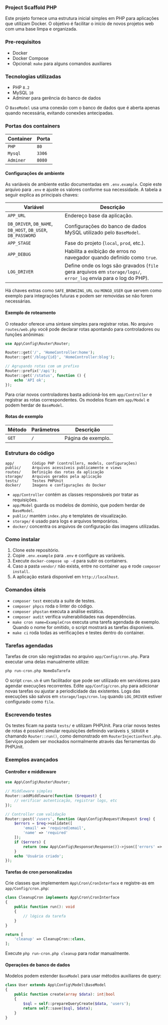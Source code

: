 ### Project Scaffold PHP

Este projeto fornece uma estrutura inicial simples em PHP para aplicações que utilizam Docker. O objetivo é facilitar o início de novos projetos web com uma base limpa e organizada.

### Pre-requisitos

- Docker
- Docker Compose
- Opcional: `make` para alguns comandos auxiliares

### Tecnologias utilizadas

- PHP `8.2`
- MySQL `10`
- Adminer para gerência do banco de dados

O `BaseModel` usa uma conexão com o banco de dados que é aberta apenas quando
necessária, evitando conexões antecipadas.

### Portas dos containers

|Container|Porta|
|---------|-----|
|`PHP`|`80`|
|`Mysql`|`3306`|
|`Adminer`|`8080`|

#### Configurações de ambiente

As variáveis de ambiente estão documentadas em `.env.example`. Copie este arquivo para `.env` e ajuste os valores conforme sua necessidade. A tabela a seguir explica as principais chaves:

|Variável|Descrição|
|---|---|
|`APP_URL`|Endereço base da aplicação.|
|`DB_DRIVER`, `DB_NAME`, `DB_HOST`, `DB_USER`, `DB_PASSWORD`|Configurações do banco de dados MySQL utilizado pelo `BaseModel`.|
|`APP_STAGE`|Fase do projeto (`local`, `prod`, etc.).|
|`APP_DEBUG`|Habilita a exibição de erros no navegador quando definido como `true`.|
|`LOG_DRIVER`|Define onde os logs são gravados (`file` gera arquivos em `storage/logs/`, `error_log` envia para o log do PHP).|

Há chaves extras como `SAFE_BROWSING_URL` ou `MONGO_USER` que servem como exemplo para integrações futuras e podem ser removidas se não forem necessárias.

#### Exemplo de roteamento

O roteador oferece uma sintaxe simples para registrar rotas. No arquivo `routes/web.php` você pode declarar rotas apontando para controladores ou funções anônimas:

```php
use App\Config\Router\Router;

Router::get('/', 'HomeController:home');
Router::get('/blog/{id}', 'HomeController:blog');

// Agrupando rotas com um prefixo
Router::prefix('/api');
Router::get('/status', function () {
    echo 'API ok';
});
```

Para criar novos controladores basta adicioná-los em `app/Controller` e registrar as rotas correspondentes. Os modelos ficam em `app/Model` e podem herdar de `BaseModel`.

#### Rotas de exemplo

|Método|Parâmetros|Descrição|
|---|---|---|
|`GET`|`/`|Página de exemplo.|

### Estrutura do código

```
app/        Código PHP (controllers, models, configurações)
public/     Arquivos acessíveis publicamente e views
routes/     Definição das rotas da aplicação
storage/    Arquivos gerados pela aplicação
tests/      Testes PHPUnit
docker/     Imagens e configurações do Docker
```

* `app/Controller` contém as classes responsáveis por tratar as requisições.
* `app/Model` guarda os modelos de domínio, que podem herdar de `BaseModel`.
* `public/` mantém `index.php` e templates de visualização.
* `storage/` é usado para logs e arquivos temporários.
* `docker/` concentra os arquivos de configuração das imagens utilizadas.

### Como instalar

1. Clone este repositório.
2. Copie `.env.example` para `.env` e configure as variáveis.
3. Execute `docker-compose up -d` para subir os containers.
4. Caso a pasta `vendor/` não exista, entre no container `app` e rode `composer install`.
5. A aplicação estará disponível em `http://localhost`.

### Comandos úteis

- `composer test` executa a suite de testes.
- `composer phpcs` roda o linter do código.
- `composer phpstan` executa a análise estática.
- `composer audit` verifica vulnerabilidades nas dependências.
- `make cron name=ExampleCron` executa uma tarefa agendada de exemplo. Quando o nome for omitido, o script mostrará as tarefas disponíveis.
- `make ci` roda todas as verificações e testes dentro do container.

### Tarefas agendadas

Tarefas de cron são registradas no arquivo `app/Config/cron.php`. Para executar
uma delas manualmente utilize:

```sh
php run-cron.php NomeDaTarefa
```

O script `cron.sh` é um facilitador que pode ser utilizado em servidores para
agendar execuções recorrentes. Edite `app/Config/cron.php` para adicionar novas
tarefas ou ajustar a periodicidade das existentes. Logs das execuções são salvos
em `storage/logs/cron.log` quando `LOG_DRIVER` estiver configurado como `file`.

### Escrevendo testes

Os testes ficam na pasta `tests/` e utilizam PHPUnit. Para criar novos testes de
rotas é possível simular requisições definindo variáveis `$_SERVER` e chamando
`Router::run()`, como demonstrado em `RouterInjectionTest.php`. Serviços podem
ser mockados normalmente através das ferramentas do PHPUnit.

### Exemplos avançados

#### Controller e middleware

```php
use App\Config\Router\Router;

// Middleware simples
Router::addMiddleware(function ($request) {
    // verificar autenticação, registrar logs, etc
});

// Controller com validação
Router::post('/users', function (App\Config\Request\Request $req) {
    $errors = $req->validate([
        'email' => 'required|email',
        'name' => 'required'
    ]);
    if ($errors) {
        return (new App\Config\Response\Response())->json(['errors' => $errors], App\Config\Response\HttpStatus::BAD_REQUEST);
    }
    echo 'Usuário criado';
});
```

#### Tarefas de cron personalizadas

Crie classes que implementem `App\Cron\CronInterface` e registre-as em `app/Config/cron.php`:

```php
class CleanupCron implements App\Cron\CronInterface
{
    public function run(): void
    {
        // lógica da tarefa
    }
}
```

```php
return [
    'cleanup' => CleanupCron::class,
];
```

Execute `php run-cron.php cleanup` para rodar manualmente.

#### Operações de banco de dados

Modelos podem estender `BaseModel` para usar métodos auxiliares de query:

```php
class User extends App\Config\Model\BaseModel
{
    public function create(array $data): int|bool
    {
        $sql = self::prepareQueryCreate($data, 'users');
        return self::save($sql, $data);
    }
}
```
